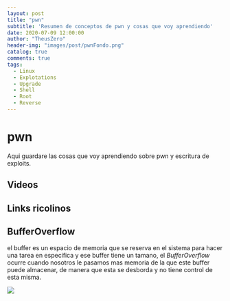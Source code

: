 ```yaml
---
layout: post
title: "pwn"
subtitle: 'Resumen de conceptos de pwn y cosas que voy aprendiendo'
date: 2020-07-09 12:00:00
author: "TheusZero"
header-img: "images/post/pwnFondo.png"
catalog: true
comments: true
tags:
  - Linux
  - Explotations
  - Upgrade
  - Shell
  - Root
  - Reverse
---
```


# pwn
Aqui guardare las cosas que voy aprendiendo sobre pwn y escritura de exploits.

## Videos

> []()

## Links ricolinos

## BufferOverflow
el buffer es un espacio de memoria que se reserva en el sistema para hacer una tarea en especifica y ese buffer tiene un tamano, el *BufferOverflow* ocurre cuando nosotros le pasamos mas memoria de la que este buffer puede almacenar, de manera que esta se desborda y no tiene control de esta misma.

![](/TheusZero/images/post/pwn/bufferCodeExample.png)
